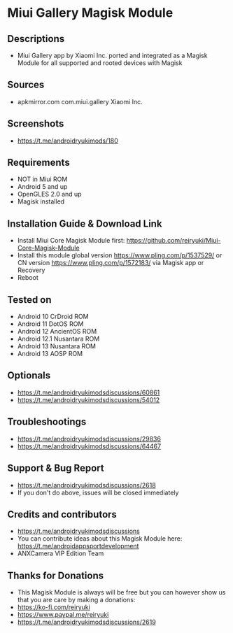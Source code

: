 # Miui Gallery Magisk Module

## Descriptions
- Miui Gallery app by Xiaomi Inc. ported and integrated as a Magisk Module for all supported and rooted devices with Magisk

## Sources
- apkmirror.com com.miui.gallery Xiaomi Inc.

## Screenshots
- https://t.me/androidryukimods/180

## Requirements
- NOT in Miui ROM
- Android 5 and up
- OpenGLES 2.0 and up
- Magisk installed

## Installation Guide & Download Link
- Install Miui Core Magisk Module first: https://github.com/reiryuki/Miui-Core-Magisk-Module
- Install this module global version https://www.pling.com/p/1537529/ or CN version https://www.pling.com/p/1572183/ via Magisk app or Recovery
- Reboot

## Tested on
- Android 10 CrDroid ROM
- Android 11 DotOS ROM
- Android 12 AncientOS ROM
- Android 12.1 Nusantara ROM
- Android 13 Nusantara ROM
- Android 13 AOSP ROM

## Optionals
- https://t.me/androidryukimodsdiscussions/60861
- https://t.me/androidryukimodsdiscussions/54012

## Troubleshootings
- https://t.me/androidryukimodsdiscussions/29836
- https://t.me/androidryukimodsdiscussions/64467

## Support & Bug Report
- https://t.me/androidryukimodsdiscussions/2618
- If you don't do above, issues will be closed immediately

## Credits and contributors
- https://t.me/androidryukimodsdiscussions
- You can contribute ideas about this Magisk Module here: https://t.me/androidappsportdevelopment
- ANXCamera VIP Edition Team

## Thanks for Donations
- This Magisk Module is always will be free but you can however show us that you are care by making a donations:
- https://ko-fi.com/reiryuki
- https://www.paypal.me/reiryuki
- https://t.me/androidryukimodsdiscussions/2619


